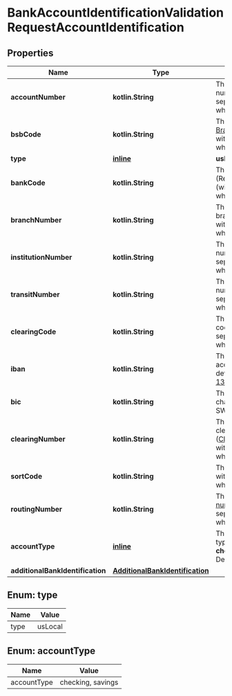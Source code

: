 
# BankAccountIdentificationValidationRequestAccountIdentification

## Properties
Name | Type | Description | Notes
------------ | ------------- | ------------- | -------------
**accountNumber** | **kotlin.String** | The bank account number, without separators or whitespace. | 
**bsbCode** | **kotlin.String** | The 6-digit [Bank State Branch (BSB) code](https://en.wikipedia.org/wiki/Bank_state_branch), without separators or whitespace. | 
**type** | [**inline**](#Type) | **usLocal** | 
**bankCode** | **kotlin.String** | The 4-digit bank code (Registreringsnummer) (without separators or whitespace). | 
**branchNumber** | **kotlin.String** | The bank account branch number, without separators or whitespace. | 
**institutionNumber** | **kotlin.String** | The 3-digit institution number, without separators or whitespace. | 
**transitNumber** | **kotlin.String** | The 5-digit transit number, without separators or whitespace. | 
**clearingCode** | **kotlin.String** | The 3-digit clearing code, without separators or whitespace. | 
**iban** | **kotlin.String** | The international bank account number as defined in the [ISO-13616](https://www.iso.org/standard/81090.html) standard. | 
**bic** | **kotlin.String** | The bank&#39;s 8- or 11-character BIC or SWIFT code. | 
**clearingNumber** | **kotlin.String** | The 4- to 5-digit clearing number ([Clearingnummer](https://sv.wikipedia.org/wiki/Clearingnummer)), without separators or whitespace. | 
**sortCode** | **kotlin.String** | The 6-digit [sort code](https://en.wikipedia.org/wiki/Sort_code), without separators or whitespace. | 
**routingNumber** | **kotlin.String** | The 9-digit [routing number](https://en.wikipedia.org/wiki/ABA_routing_transit_number), without separators or whitespace. | 
**accountType** | [**inline**](#AccountType) | The bank account type.  Possible values: **checking** or **savings**. Defaults to **checking**. |  [optional]
**additionalBankIdentification** | [**AdditionalBankIdentification**](AdditionalBankIdentification.md) |  |  [optional]


<a name="Type"></a>
## Enum: type
Name | Value
---- | -----
type | usLocal


<a name="AccountType"></a>
## Enum: accountType
Name | Value
---- | -----
accountType | checking, savings



